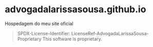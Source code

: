 # advogadalarissasousa.github.io  
Hospedagem do meu site oficial  

> SPDX-License-Identifier: LicenseRef-AdvogadaLarissaSousa-Proprietary
>This software is proprietary.  